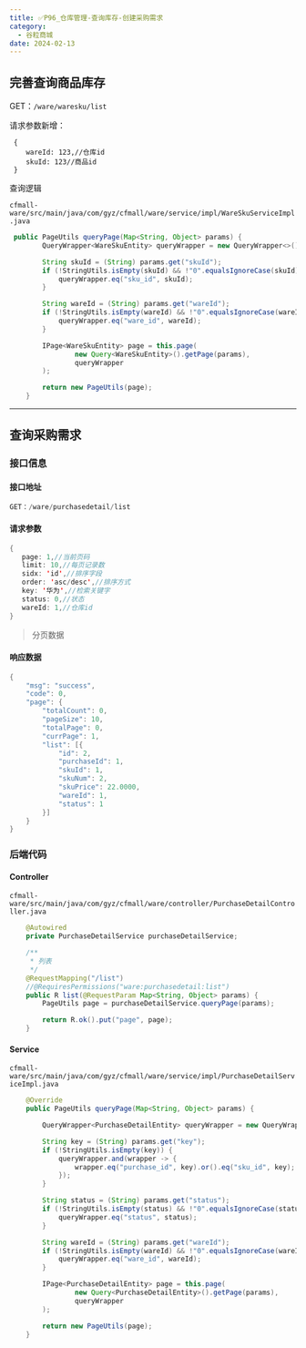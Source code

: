 ```yaml
---
title: ✅P96_仓库管理-查询库存-创建采购需求
category:
  - 谷粒商城
date: 2024-02-13
---
```


<!-- more -->

## 完善查询商品库存

GET：`/ware/waresku/list`

请求参数新增：

```
 {
 	wareId: 123,//仓库id
    skuId: 123//商品id
 }
```

查询逻辑

`cfmall-ware/src/main/java/com/gyz/cfmall/ware/service/impl/WareSkuServiceImpl.java`

```java
 public PageUtils queryPage(Map<String, Object> params) {
        QueryWrapper<WareSkuEntity> queryWrapper = new QueryWrapper<>();

        String skuId = (String) params.get("skuId");
        if (!StringUtils.isEmpty(skuId) && !"0".equalsIgnoreCase(skuId)) {
            queryWrapper.eq("sku_id", skuId);
        }

        String wareId = (String) params.get("wareId");
        if (!StringUtils.isEmpty(wareId) && !"0".equalsIgnoreCase(wareId)) {
            queryWrapper.eq("ware_id", wareId);
        }

        IPage<WareSkuEntity> page = this.page(
                new Query<WareSkuEntity>().getPage(params),
                queryWrapper
        );

        return new PageUtils(page);
    }
```

---

## 查询采购需求

### 接口信息

#### 接口地址

```java
GET：/ware/purchasedetail/list
```

#### 请求参数

```java
{
   page: 1,//当前页码
   limit: 10,//每页记录数
   sidx: 'id',//排序字段
   order: 'asc/desc',//排序方式
   key: '华为',//检索关键字
   status: 0,//状态    
   wareId: 1,//仓库id
}
```

> 分页数据


#### 响应数据

```java
{
	"msg": "success",
	"code": 0,
	"page": {
		"totalCount": 0,
		"pageSize": 10,
		"totalPage": 0,
		"currPage": 1,
		"list": [{
			"id": 2,
			"purchaseId": 1,
			"skuId": 1,
			"skuNum": 2,
			"skuPrice": 22.0000,
			"wareId": 1,
			"status": 1
		}]
	}
}
```

### 后端代码

#### Controller

`cfmall-ware/src/main/java/com/gyz/cfmall/ware/controller/PurchaseDetailController.java`

```java
    @Autowired
    private PurchaseDetailService purchaseDetailService;

	/**
     * 列表
     */
    @RequestMapping("/list")
    //@RequiresPermissions("ware:purchasedetail:list")
    public R list(@RequestParam Map<String, Object> params) {
        PageUtils page = purchaseDetailService.queryPage(params);

        return R.ok().put("page", page);
    }
```

#### Service

`cfmall-ware/src/main/java/com/gyz/cfmall/ware/service/impl/PurchaseDetailServiceImpl.java`

```java
    @Override
    public PageUtils queryPage(Map<String, Object> params) {

        QueryWrapper<PurchaseDetailEntity> queryWrapper = new QueryWrapper<PurchaseDetailEntity>();

        String key = (String) params.get("key");
        if (!StringUtils.isEmpty(key)) {
            queryWrapper.and(wrapper -> {
                wrapper.eq("purchase_id", key).or().eq("sku_id", key);
            });
        }

        String status = (String) params.get("status");
        if (!StringUtils.isEmpty(status) && !"0".equalsIgnoreCase(status)) {
            queryWrapper.eq("status", status);
        }

        String wareId = (String) params.get("wareId");
        if (!StringUtils.isEmpty(wareId) && !"0".equalsIgnoreCase(wareId)) {
            queryWrapper.eq("ware_id", wareId);
        }

        IPage<PurchaseDetailEntity> page = this.page(
                new Query<PurchaseDetailEntity>().getPage(params),
                queryWrapper
        );

        return new PageUtils(page);
    }
```
